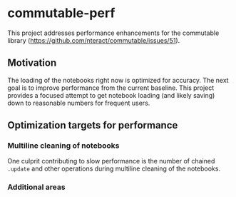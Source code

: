 # commutable-perf

This project addresses performance enhancements for the commutable library (https://github.com/nteract/commutable/issues/51).

## Motivation

The loading of the notebooks right now is optimized for accuracy. The next
goal is to improve performance from the current baseline. This project provides
a focused attempt to get notebook loading (and likely saving) down to
reasonable numbers for frequent users.

## Optimization targets for performance

### Multiline cleaning of notebooks

One culprit contributing to slow performance is the number of chained
`.update` and other operations during multiline cleaning of the notebooks.

### Additional areas
